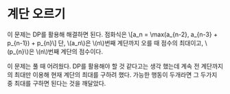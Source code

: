 # 계단 오르기

이 문제는 DP를 활용해 해결하면 된다. 점화식은 \\[a_n = \max(a_{n-2}, a_{n-3} + p_{n-1}) + p_{n}\\] 단, \\(a_n\\)은 \\(n\\)번째 계단까지 오를 때 점수의 최대이고, \\(p_{n}\\)은 \\(n\\)번째 계단의 점수이다.

이 문제는 풀 때 어려웠다. DP를 활용해야 할 것 같다고는 생각 했는데 계속 전 계단까지의 최대만 이용해 현재 계단의 최대를 구하려 했다. 가능한 행동이 두개라면 그 두가지 중 최대를 구하면 된다는 것을 깨달았다.